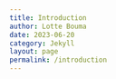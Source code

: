 ```yaml
---
title: Introduction 
author: Lotte Bouma
date: 2023-06-20
category: Jekyll
layout: page
permalink: /introduction
---
```


<!-- For our project we have modelled the card game quartets. This is a game played by children from a young age, as it is quite easy to explain and understand. Using this website, we will explain how the game is played, how it is relevant to the course LAMAS, how we have implemented the game and any simplifications to the original game.


This project was made by:  

Lotte Bouma  
Rachelle Bouwens  
Perry van der Zande  
 -->